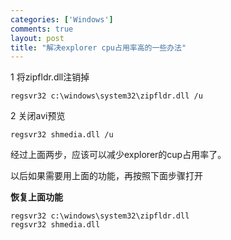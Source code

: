 ```yaml
--- 
categories: ['Windows']
comments: true
layout: post
title: "解决explorer cpu占用率高的一些办法"
---
```


1 将zipfldr.dll注销掉

```
regsvr32 c:\windows\system32\zipfldr.dll /u

```

2 关闭avi预览

```
regsvr32 shmedia.dll /u
```

经过上面两步，应该可以减少explorer的cup占用率了。

以后如果需要用上面的功能，再按照下面步骤打开

**恢复上面功能**

```
regsvr32 c:\windows\system32\zipfldr.dll
regsvr32 shmedia.dll
```
